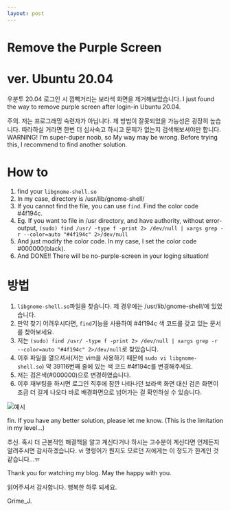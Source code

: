 ```yaml
---
layout: post
---
```


# Remove the Purple Screen
# ver. Ubuntu 20.04


우분투 20.04 로그인 시 깜빡거리는 보라색 화면을 제거해보았습니다.
I just found the way to remove purple screen after login-in Ubuntu 20.04.

주의. 저는 프로그래밍 숙련자가 아닙니다. 제 방법이 잘못되었을 가능성은 굉장히 높습니다.
따라하실 거라면 한번 더 심사숙고 하시고 문제가 없는지 검색해보셔야만 합니다.
WARNING! I'm super-duper noob, so My way may be wrong.
Before trying this, I recommend to find another solution.

# How to
1. find your `libgnome-shell.so`
2. In my case, directory is /usr/lib/gnome-shell/
3. If you cannot find the file, you can use `find`. Find the color code #4f194c.
4. Eg. If you want to file in /usr directory, and have authority, without error-output,
`(sudo) find /usr/ -type f -print 2> /dev/null | xargs grep -r --color=auto "#4f194c" 2>/dev/null`
5. And just modify the color code. In my case, I set the color code #000000(black).
6. And DONE!! There will be no-purple-screen in your loging situation!

# 방법
1. `libgnome-shell.so`파일을 찾습니다. 제 경우에는 /usr/lib/gnome-shell/에 있었습니다.
2. 만약 찾기 어려우시다면, `find`기능을 사용하여 #4f194c 색 코드를 갖고 있는 문서를 찾아보세요.
3. 저는 `(sudo) find /usr/ -type f -print 2> /dev/null | xargs grep -r --color=auto "#4f194c" 2>/dev/null`로 찾았습니다.
4. 이후 파일을 열으셔서(저는 vim을 사용하기 때문에 `sudo vi libgnome-shell.so`) 약 39116번째 줄에 있는 색 코드 #4f194c를 변경해주세요.
5. 저는 검은색(#000000)으로 변경하였습니다.
6. 이후 재부팅을 하시면 로그인 직후에 잠깐 나타나던 보라색 화면 대신 검은 화면이 조금 더 길게 나오다 바로 배경화면으로 넘어가는 걸 확인하실 수 있습니다.

![예시](https://i.imgur.com/gZepGIu.png)

fin. If you have any better solution, please let me know.
(This is the limitation in my level...)

추신. 혹시 더 근본적인 해결책을 알고 계신다거나 하시는 고수분이 계신다면 언제든지 알려주시면 감사하겠습니다.
vi 명령어가 뭔지도 모르던 저에게는 이 정도가 한계인 것 같습니다...ㅠ


Thank you for watching my blog.
May the happy with you.

읽어주셔서 감사합니다.
행복한 하루 되세요.

Grime_J.
